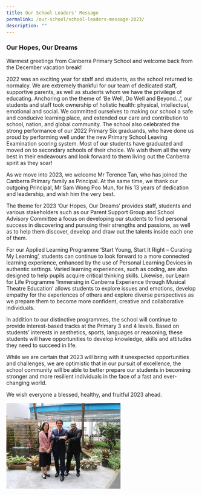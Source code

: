 ```yaml
---
title: Our School Leaders' Message
permalink: /our-school/school-leaders-message-2023/
description: ""
---
```



### Our Hopes, Our Dreams

Warmest greetings from Canberra Primary School and welcome back from the December vacation break!

2022 was an exciting year for staff and students, as the school returned to normalcy. We are extremely thankful for our team of dedicated staff, supportive parents, as well as students whom we have the privilege of educating. Anchoring on the theme of ‘Be Well, Do Well and Beyond…’, our students and staff took ownership of holistic health: physical, intellectual, emotional and social. We committed ourselves to making our school a safe and conducive learning place, and extended our care and contribution to school, nation, and global community. The school also celebrated the strong performance of our 2022 Primary Six graduands, who have done us proud by performing well under the new Primary School Leaving Examination scoring system. Most of our students have graduated and moved on to secondary schools of their choice. We wish them all the very best in their endeavours and look forward to them living out the Canberra spirit as they soar!

As we move into 2023, we welcome Mr Terence Tan, who has joined the Canberra Primary family as Principal. At the same time, we thank our outgoing Principal, Mr Sam Wong Poo Mun, for his 13 years of dedication and leadership, and wish him the very best.

The theme for 2023 ‘Our Hopes, Our Dreams’ provides staff, students and various stakeholders such as our Parent Support Group and School Advisory Committee a focus on developing our students to find personal success in discovering and pursuing their strengths and passions, as well as to help them discover, develop and draw out the talents inside each one of them.

For our Applied Learning Programme ‘Start Young, Start It Right – Curating My Learning’, students can continue to look forward to a more connected learning experience, enhanced by the use of Personal Learning Devices in authentic settings. Varied learning experiences, such as coding, are also designed to help pupils acquire critical thinking skills. Likewise, our Learn for Life Programme ‘Immersing in Canberra Experience through Musical Theatre Education’ allows students to explore issues and emotions, develop empathy for the experiences of others and explore diverse perspectives as we prepare them to become more confident, creative and collaborative individuals.

In addition to our distinctive programmes, the school will continue to provide interest-based tracks at the Primary 3 and 4 levels. Based on students’ interests in aesthetics, sports, languages or reasoning, these students will have opportunities to develop knowledge, skills and attitudes they need to succeed in life.

While we are certain that 2023 will bring with it unexpected opportunities and challenges, we are optimistic that in our pursuit of excellence, the school community will be able to better prepare our students in becoming stronger and more resilient individuals in the face of a fast and ever-changing world.

We wish everyone a blessed, healthy, and fruitful 2023 ahead.

<img src="/images/IMG_3114.jpg" 
     style="width:60%">